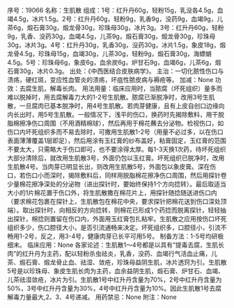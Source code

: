 序号：19066
名称：生肌散
组成：1号：红升丹60g，轻粉15g，乳没各4.5g，血竭4.5g，冰片1.5g。2号：红升丹60g，轻粉9g，乳香9g，没药9g，血竭9g，儿茶6g，煅石膏30g，煅龙骨30g，珍珠母30g，冰片3g。3号：红升丹60g，轻粉9g，乳香、没药30g，血竭4.5g，儿茶9g，煅石膏30g，煅龙骨30g，珍珠母30g，冰片3g。4号：红升丹30g，乳香30g，没药30g，冰片1.5g，象皮18g，煅龙骨4.5g，珍珠母15g，血竭30g，儿茶30g，轻粉9g，煅石膏30g，海螵蛸4.5g。5号：珍珠母6g，象皮6g，血余炭6g，炉甘石9g，血竭6g，儿茶6g，煅石膏30g，冰片0.3g。
出处：《中西医结合皮肤病学》。
主治：一切化脓性伤口与溃疡，硬红斑，变应性血管炎的溃疡，坏疽性脓皮病与褥疮等。
加减：None
功效：去腐生肌，解毒长肉。
用法用量：临床应用时，当脓腐（坏死组织）量多而难以脱掉时，用去腐解毒力大的1-2号生肌散。脓腐已渐脱净时，改用3号生肌散，一旦腐肉已基本脱净时，用4号生肌散。若肉芽健康，且有上皮自创口边缘向内长出时，用5号生肌散。一般情况下，浅平的伤口，换药时先揭除敷料，用干脱脂棉擦净伤口周围（不用酒精棉球），然后再用于棉花蘸去分泌物。检视伤口，如伤口内坏死组织多而不易去除时，可撒用生肌散1-2号（用量不必过多，以在伤口表面薄薄覆盖1层即足），然后用涂有玉红膏的纱布盖好，粘膏固定，玉红膏的范围不要太大，只需略大于伤口即可，也不要涂得太厚。每1-3天换1次药，待坏死组织大部分清除后，就改用生肌散3号，外面仍包以玉红膏。坏死组织已脱净时，改用生肌散4号。当肉芽已明显长出，则改用生肌散5号，外面包以象皮膏。深在伤口，若伤口小而深时，揭除敷料后，同样用脱脂棉花擦净伤口周围，然后用探针卷少量棉花擦净深处的分泌物（进出探针时，要始终保持1个方向捻转）。最后取适当大小的1片棉花置于伤口外，将生肌散撒在棉花片上，用探针随捻随送进伤口内（要求棉花包裹在探针上，生肌散包在棉花中央，要求探针把棉花送到伤口深处顶端）。取出探针时，向相反的方向捻转，则棉花已形成1个药捻而脱离探针，轻轻抽出探针，棉捻则置留在伤口内，外面用玉红膏包扎粘牢。生肌散之应用按伤口坏死组织多少，伤口腔径大小，是否引流通畅来决定。坏死组织多，口腔径小，引流不畅用1-2号，反之，用3-4号，健康肉芽已长平可用5号。
制备方法：1-5号均研极细末。
临床应用：None
各家论述：生肌散1～4号都是以具有“提毒去腐，生肌长肉”的红升丹为主药，配以轻粉杀虫祛炎，乳香，没药、血竭行气活血止痛，儿茶、煅石膏、煅龙骨止血、祛湿、敛疮，珍珠母益阴生肌，冰片透窍为引。生肌散5号是以珍珠母、象皮生肌长肉为主药，血余益阴生肌，煅石膏、炉甘石、血竭、儿茶祛湿敛疮，冰片为引。生肌散1号中红升丹含量为70%，2号中红升丹含量为50%，3号中红升丹含量为30%，4号中红升丹含量为10%。因此生肌散1号去腐解毒力量最大,2、3、4号递减。
用药禁忌：None
附注：None
